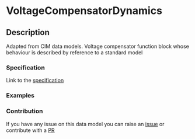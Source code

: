 # VoltageCompensatorDynamics

## Description 

Adapted from CIM data models. Voltage compensator function block whose behaviour is described by reference to a standard model
### Specification

Link to the [specification](https://smart-data-models.github.io/dataModel.EnergyCIM/VoltageCompensatorDynamics/doc/spec.md)
### Examples
### Contribution

 If you have any issue on this data model you can raise an [issue](https://github.com/smart-data-models/dataModel.EnergyCIM/issues)  or contribute with a [PR](https://github.com/smart-data-models/dataModel.EnergyCIM/pulls)